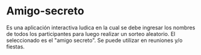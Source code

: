 # Amigo-secreto
Es una aplicación interactiva ludica en la cual se debe ingresar los nombres de todos los participantes para luego realizar un sorteo aleatorio. El seleccionado es el "amigo secreto". Se puede utilizar en reuniones y/o fiestas.

